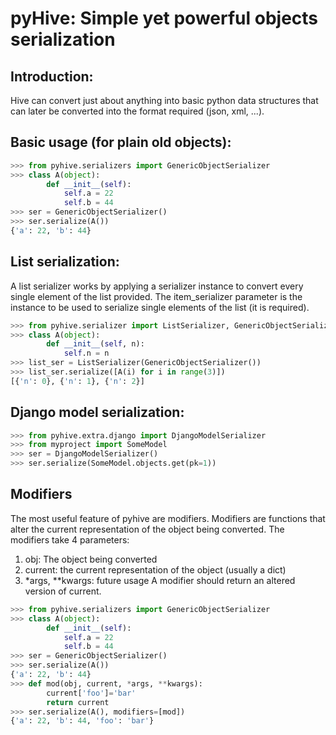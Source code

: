 # pyHive: Simple yet powerful objects serialization #

## Introduction: ##
Hive can convert just about anything into basic python data structures that can later be converted into the format required (json, xml, ...).

## Basic usage (for plain old objects): ##
```python
>>> from pyhive.serializers import GenericObjectSerializer
>>> class A(object):
        def __init__(self):
            self.a = 22
            self.b = 44
>>> ser = GenericObjectSerializer()
>>> ser.serialize(A())
{'a': 22, 'b': 44}
```


## List serialization: ##
A list serializer works by applying a serializer instance to convert every single element of the list provided.
The item_serializer parameter is the instance to be used to serialize single elements of the list (it is required).

```python
>>> from pyhive.serializer import ListSerializer, GenericObjectSerializer
>>> class A(object):
        def __init__(self, n):
            self.n = n
>>> list_ser = ListSerializer(GenericObjectSerializer())
>>> list_ser.serialize([A(i) for i in range(3)])
[{'n': 0}, {'n': 1}, {'n': 2}]
```


## Django model serialization: ##
```python
>>> from pyhive.extra.django import DjangoModelSerializer
>>> from myproject import SomeModel
>>> ser = DjangoModelSerializer()
>>> ser.serialize(SomeModel.objects.get(pk=1))
```

## Modifiers ##
The most useful feature of pyhive are modifiers.
Modifiers are functions that alter the current representation of the object being converted.
The modifiers take 4 parameters:
1. obj: The object being converted
2. current: the current representation of the object (usually a dict)
3. *args, **kwargs: future usage
A modifier should return an altered version of current.
```python
>>> from pyhive.serializers import GenericObjectSerializer
>>> class A(object):
        def __init__(self):
            self.a = 22
            self.b = 44
>>> ser = GenericObjectSerializer()
>>> ser.serialize(A())
{'a': 22, 'b': 44}
>>> def mod(obj, current, *args, **kwargs):
        current['foo']='bar'
        return current
>>> ser.serialize(A(), modifiers=[mod])
{'a': 22, 'b': 44, 'foo': 'bar'}
```


